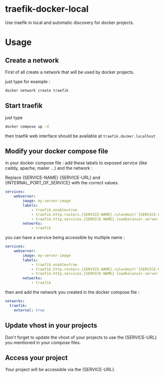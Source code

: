 # traefik-docker-local
Use traefik in local and automatic discovery for docker projects.

# Usage
## Create a network
First of all create a network that will be used by docker projects.

just type for example : 
``` sh
docker network create traefik
```

## Start traefik
just type 
``` sh
docker compose up -d
```

then traefik web interface should be available at ``traefik.docker.localhost``

## Modify your docker compose file
in your docker compose file :
add these labels to exposed service (like caddy, apache, mailer ...)
and the network : 

Replace {SERVICE-NAME} {SERVICE-URL} and {INTERNAL_PORT_OF_SERVICE} with the correct values.

``` yaml
services:
    webserver:
        image: my-server-image  
        labels:
            - traefik.enable=true
            - traefik.http.routers.{SERVICE-NAME}.rule=Host(`{SERVICE-URL}.docker.localhost`)
            - traefik.http.services.{SERVICE-NAME}.loadbalancer.server.port={INTERNAL_PORT_OF_SERVICE}
        networks:
            - traefik
```
you can have a service being accessible by multiple name :
``` yaml
services:
    webserver:
        image: my-server-image  
        labels:
            - traefik.enable=true
            - traefik.http.routers.{SERVICE-NAME}.rule=Host(`{SERVICE-URL}.docker.localhost`, `{SERVICE-URL-2}.docker.localhost`)
            - traefik.http.services.{SERVICE-NAME}.loadbalancer.server.port={INTERNAL_PORT_OF_SERVICE}
        networks:
            - traefik
```

then and add the network you created in the docker compose file :
``` yaml
networks:
  traefik:
    external: true
```

## Update vhost in your projects
Don't forget to update the vhost of your projects to use the {SERVICE-URL} you mentioned in your compose files.

## Access your project
Your project will be accessible via the {SERVICE-URL}.
